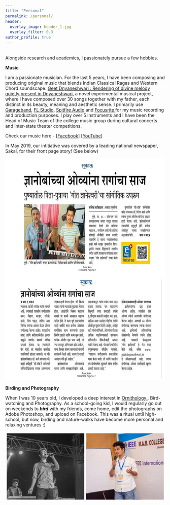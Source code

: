 ```yaml
---
title: "Personal"
permalink: /personal/
header:
  overlay_image: header_1.jpg
  overlay_filter: 0.3
author_profile: true
---
```

<br>
Alongside research and academics, I passionately pursue a few hobbies.
<br>

<b> Music </b>

I am a passionate musician. For the last 5 years, I have been composing and producing original music that blends Indian Classical Ragas and Western Chord soundscape. 
<a href="https://sites.google.com/view/geetdnyaneshwari"> Geet Dnyaneshwari : Rendering of divine melody quietly present in Dnyaneshwari</a>, a novel experimental musical project, 
where I have composed over 30 songs together with my father, each distinct in its beauty, meaning and aesthetic sense. 
I primarily use <a href = "https://www.apple.com/in/mac/garageband/">Garageband</a>, <a href = "https://www.image-line.com/flstudio/">FL Studio</a>,
<a href = "https://www.spitfireaudio.com/labs/">Spitfire Audio</a> and <a href = "https://focusrite.com/en"> Focusrite </a> for my music recording and production purposes. I play over 5 instruments and I have been the Head of Music Team of the college music group during cultural concerts and inter-state theater competitions.

Check our music here - [[Facebook](https://www.facebook.com/geet.dnyaneshwari)] [[YouTube](https://www.youtube.com/c/GeetDnyaneshwari)]  

In May 2019, our intitiative was covered by a leading national newspaper, Sakal, for their front page story! (See below)

<img src = "/images/Sakal_Combine.jpg" width="700" height="700" />

<b> Birding and Photography </b>

When I was 10 years old, I developed a deep interest in <a href = "https://en.wikipedia.org/wiki/Ornithology"> Ornithology </a>, Bird-watching and Photography. As a school-going kid, I would regularly go out on weekends to <b><i>bird</i></b> with my friends, come home, edit the photographs on Adobe Photoshop, and upload on Facebook. This was a ritual until high-school, but now, birding and nature-walks have become more personal and relaxing ventures :)
<br>

<img src = "/images/Github Club.jpg">
